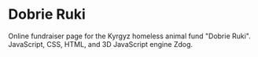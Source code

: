 # Dobrie Ruki

Online fundraiser page for the Kyrgyz homeless animal fund "Dobrie Ruki". JavaScript, CSS, HTML, and 3D JavaScript engine Zdog. 
